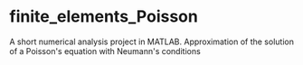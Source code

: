 # finite_elements_Poisson
A short numerical analysis project in MATLAB. Approximation of the solution of a Poisson's equation with Neumann's conditions
